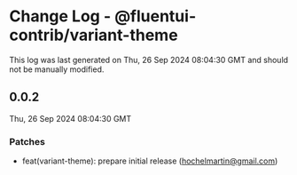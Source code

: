 # Change Log - @fluentui-contrib/variant-theme

This log was last generated on Thu, 26 Sep 2024 08:04:30 GMT and should not be manually modified.

<!-- Start content -->

## 0.0.2

Thu, 26 Sep 2024 08:04:30 GMT

### Patches

- feat(variant-theme): prepare initial release (hochelmartin@gmail.com)
